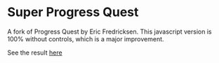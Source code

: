 Super Progress Quest
====================

A fork of Progress Quest by Eric Fredricksen. This javascript version is 100% without controls, which is a major improvement.

See the result [here](http://superprogressquest.neoname.eu)

